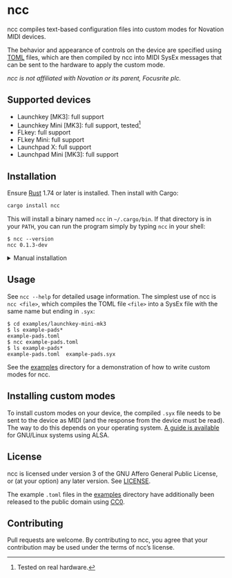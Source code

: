 <!-- This file is automatically generated from .misc/README.m4. -->
ncc
===

ncc compiles text-based configuration files into custom modes for Novation MIDI
devices.

The behavior and appearance of controls on the device are specified using
[TOML] files, which are then compiled by ncc into MIDI SysEx messages that can
be sent to the hardware to apply the custom mode.

[TOML]: https://toml.io

*ncc is not affiliated with Novation or its parent, Focusrite plc.*

Supported devices
-----------------

* Launchkey \[MK3]: full support
* Launchkey Mini \[MK3]: full support, tested[^1]
* FLkey: full support
* FLkey Mini: full support
* Launchpad X: full support
* Launchpad Mini \[MK3]: full support

[^1]: Tested on real hardware.

Installation
------------

Ensure [Rust][rust-inst] 1.74 or later is installed. Then install with Cargo:

[rust-inst]: https://www.rust-lang.org/tools/install

```bash
cargo install ncc
```

This will install a binary named `ncc` in `~/.cargo/bin`. If that directory is
in your `PATH`, you can run the program simply by typing `ncc` in your shell:

```console
$ ncc --version
ncc 0.1.3-dev
```

<details>
<summary>Manual installation</summary><p>
To compile and install ncc manually, ensure the following dependencies are
installed:

* [Rust] 1.74 or later
* [Git]

[Rust]: https://www.rust-lang.org
[Git]: https://git-scm.com

Download the source code:

```bash
git clone https://github.com/taylordotfish/ncc
cd ncc
```

Build and install the program:

```bash
cargo install --path .
```

Alternatively, you can build and run ncc locally without installing:

```console
$ cargo build --release
$ ./target/release/ncc --version
ncc 0.1.3-dev
```
</p></details>

Usage
-----

See `ncc --help` for detailed usage information. The simplest use of ncc is
`ncc <file>`, which compiles the TOML file `<file>` into a SysEx file with the
same name but ending in `.syx`:

```console
$ cd examples/launchkey-mini-mk3
$ ls example-pads*
example-pads.toml
$ ncc example-pads.toml
$ ls example-pads*
example-pads.toml  example-pads.syx
```

See the [examples] directory for a demonstration of how to write custom modes
for ncc.

[examples]: examples/

Installing custom modes
-----------------------

To install custom modes on your device, the compiled `.syx` file needs to be
sent to the device as MIDI (and the response from the device must be read). The
way to do this depends on your operating system. [A guide is available][alsa]
for GNU/Linux systems using ALSA.

[alsa]: doc/alsa.md

License
-------

ncc is licensed under version 3 of the GNU Affero General Public License, or
(at your option) any later version. See [LICENSE](LICENSE).

The example `.toml` files in the [examples] directory have additionally been
released to the public domain using [CC0].

[examples]: examples/
[CC0]: https://creativecommons.org/publicdomain/zero/1.0/

Contributing
------------

Pull requests are welcome. By contributing to ncc, you agree that your
contribution may be used under the terms of ncc’s license.
